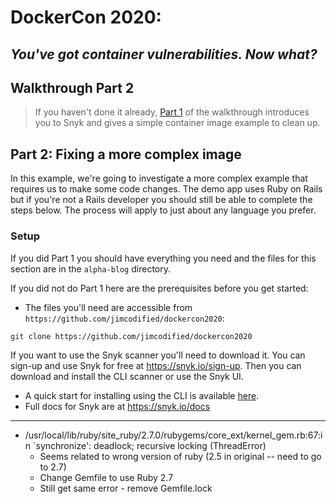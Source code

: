 # DockerCon 2020:
## _You've got container vulnerabilities. Now what?_
## Walkthrough Part 2

> If you haven't done it already, [Part 1](WALKTHROUGH.md) of the walkthrough introduces you to Snyk and gives a simple container image example to clean up.


## Part 2: Fixing a more complex image

In this example, we're going to investigate a more complex example that requires us to make some code changes. The demo app uses Ruby on Rails but if you're not a Rails developer you should still be able to complete the steps below. The process will apply to just about any language you prefer.

### Setup

If you did Part 1 you should have everything you need and the files for this section are in the `alpha-blog` directory.

If you did not do Part 1 here are the prerequisites before you get started:

* The files you'll need are accessible from `https://github.com/jimcodified/dockercon2020`:

```bash
git clone https://github.com/jimcodified/dockercon2020
```

If you want to use the Snyk scanner you'll need to download it. You can sign-up and use Snyk for free at https://snyk.io/sign-up. Then you can download and install the CLI scanner or use the Snyk UI.
* A quick start for installing using the CLI is available [here](https://support.snyk.io/hc/en-us/articles/360003087017-How-to-find-vulnerabilities-using-your-CLI).
* Full docs for Snyk are at https://snyk.io/docs

---



* /usr/local/lib/ruby/site_ruby/2.7.0/rubygems/core_ext/kernel_gem.rb:67:in `synchronize': deadlock; recursive locking (ThreadError)
  * Seems related to wrong version of ruby (2.5 in original -- need to go to 2.7)
  * Change Gemfile to use Ruby 2.7
  * Still get same error - remove Gemfile.lock